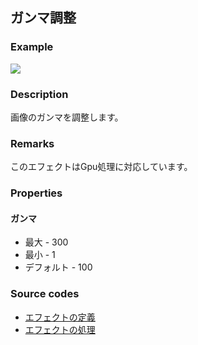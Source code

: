 ## ガンマ調整

### Example

![](https://beditor.net/imgs/example/gamma.jpg)

### Description

画像のガンマを調整します。

### Remarks

このエフェクトはGpu処理に対応しています。

### Properties

#### ガンマ

* 最大 - 300
* 最小 - 1
* デフォルト - 100

### Source codes

* [エフェクトの定義](https://github.com/b-editor/BEditor/blob/main/src/BEditor.Primitive/Effects/PrimitiveImages/GammaCorrection.cs)
* [エフェクトの処理](https://github.com/b-editor/BEditor/blob/main/src/BEditor.Drawing/PixelOperation/GammaOperation.cs)
